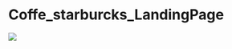 # Coffe_starburcks_LandingPage
<a href='https://eager-torvalds-e78d71.netlify.app/'><img src='imagems/site.jpg'></a>
